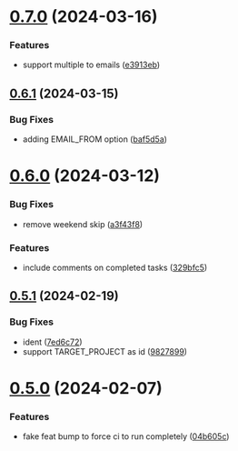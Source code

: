 # [0.7.0](https://github.com/iloveitaly/todoist-digest/compare/v0.6.1...v0.7.0) (2024-03-16)


### Features

* support multiple to emails ([e3913eb](https://github.com/iloveitaly/todoist-digest/commit/e3913eb1481bf1b0235af30837dc59acabab894e))



## [0.6.1](https://github.com/iloveitaly/todoist-digest/compare/v0.6.0...v0.6.1) (2024-03-15)


### Bug Fixes

* adding EMAIL_FROM option ([baf5d5a](https://github.com/iloveitaly/todoist-digest/commit/baf5d5a0ab7830b8de3f7f3b24fd370a2491b4e0))



# [0.6.0](https://github.com/iloveitaly/todoist-digest/compare/v0.5.1...v0.6.0) (2024-03-12)


### Bug Fixes

* remove weekend skip ([a3f43f8](https://github.com/iloveitaly/todoist-digest/commit/a3f43f8277c33ddea72365b35ee404d18fd83f3d))


### Features

* include comments on completed tasks ([329bfc5](https://github.com/iloveitaly/todoist-digest/commit/329bfc5c8c830b19cc058a80c3d96dbd2da5f654))



## [0.5.1](https://github.com/iloveitaly/todoist-digest/compare/v0.5.0...v0.5.1) (2024-02-19)


### Bug Fixes

* ident ([7ed6c72](https://github.com/iloveitaly/todoist-digest/commit/7ed6c7233df238fdfbaed88ec3c290e05851c028))
* support TARGET_PROJECT as id ([9827899](https://github.com/iloveitaly/todoist-digest/commit/9827899ef3f087836b1b04e1c4a2550162131f54))



# [0.5.0](https://github.com/iloveitaly/todoist-digest/compare/v0.4.5...v0.5.0) (2024-02-07)


### Features

* fake feat bump to force ci to run completely ([04b605c](https://github.com/iloveitaly/todoist-digest/commit/04b605c0780da72dfb935ee2643643cffc42a195))



